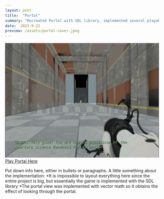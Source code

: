 ```yaml
---
layout: post
title:  "Portal"
summary: "Recreated Portal with SDL library, implemented several playable levels"
date:  2023-9-22
preview: /assets/portal-cover.jpeg
---
```


![Picture 1](/assets/Portal.png)
[Play Portal Here](/assets/Portal/Lab12.html)

Put down info here, either in bullets or paragraphs.
A little something about the implementation:
*It is impossible to layout everything here since the entire project is big, but essentially the game is implemented with the SDL library
*The portal view was implemented with vector math so it obtains the effect of looking through the portal.
